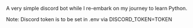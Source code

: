 A very simple discord bot while I re-embark on my journey to learn Python.

Note: Discord token is to be set in .env via DISCORD_TOKEN=TOKEN